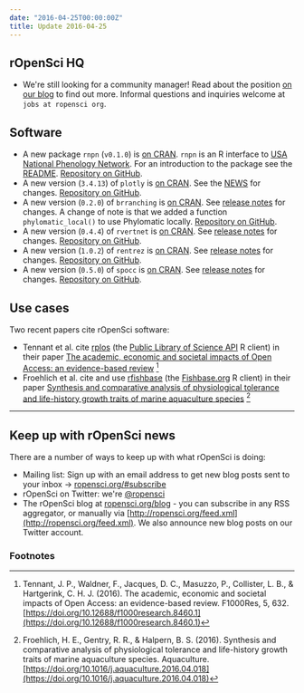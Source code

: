 ```yaml
---
date: "2016-04-25T00:00:00Z"
title: Update 2016-04-25
---
```


## rOpenSci HQ

* We're still looking for a community manager! Read about the position [on our blog](https://ropensci.org/blog/2016/03/10/community-manager-position) to find out more. Informal questions and inquiries welcome at `jobs at ropensci org`.

## Software

* A new package `rnpn` (`v0.1.0`) is [on CRAN](http://cran.rstudio.com/web/packages/rnpn). `rnpn` is an R interface to [USA National Phenology Network](http://usanpn.org). For an introduction to the package see the [README](https://github.com/ropensci/rnpn#rnpn). [Repository on GitHub][rnpn].
* A new version (`3.4.13`) of `plotly` is [on CRAN](http://cran.rstudio.com/web/packages/plotly). See the [NEWS](https://github.com/ropensci/plotly/blob/master/NEWS#L23) for changes. [Repository on GitHub][plotly].
* A new version (`0.2.0`) of `brranching` is [on CRAN](http://cran.rstudio.com/web/packages/brranching). See [release notes](https://github.com/ropensci/brranching/releases/tag/v0.2.0) for changes. A change of note is that we added a function `phylomatic_local()` to use Phylomatic locally. [Repository on GitHub][brranching].
* A new version (`0.4.4`) of `rvertnet` is [on CRAN](http://cran.rstudio.com/web/packages/rvertnet). See [release notes](https://github.com/ropensci/rvertnet/releases/tag/v0.4.4) for changes. [Repository on GitHub][rvertnet].
* A new version (`1.0.2`) of `rentrez` is [on CRAN](http://cran.rstudio.com/web/packages/rentrez). See [release notes](https://github.com/ropensci/rentrez/releases/tag/v1.0.2) for changes. [Repository on GitHub][rentrez].
* A new version (`0.5.0`) of `spocc` is [on CRAN](http://cran.rstudio.com/web/packages/spocc). See [release notes](https://github.com/ropensci/spocc/releases/tag/v0.5.0) for changes. [Repository on GitHub][spocc].

## Use cases

Two recent papers cite rOpenSci software:

* Tennant et al. cite [rplos][rplos] (the [Public Library of Science API](http://plos.org/) R client) in their paper [The academic, economic and societal impacts of Open Access: an evidence-based review](http://f1000research.com/articles/5-632/v1) [^1]
* Froehlich et al. cite and use [rfishbase][rfishbase] (the [Fishbase.org](http://www.fishbase.org/) R client) in their paper [Synthesis and comparative analysis of physiological tolerance and life-history growth traits of marine aquaculture species](http://www.sciencedirect.com/science/article/pii/S0044848616302034) [^2]

-----------------------------

## Keep up with rOpenSci news

There are a number of ways to keep up with what rOpenSci is doing:

* Mailing list: Sign up with an email address to get new blog posts sent to your inbox -> [ropensci.org/#subscribe](http://ropensci.org/#subscribe)
* rOpenSci on Twitter: we're [@ropensci](https://twitter.com/ropensci)
* The rOpenSci blog at [ropensci.org/blog](http://ropensci.org/blog) - you can subscribe in any RSS aggregator, or manually via [http://ropensci.org/feed.xml](http://ropensci.org/feed.xml). We also announce new blog posts on our Twitter account.

[plotly]: https://github.com/ropensci/plotly
[brranching]: https://github.com/ropensci/brranching
[rvertnet]: https://github.com/ropensci/rvertnet
[rnpn]: https://github.com/ropensci/rnpn
[rentrez]: https://github.com/ropensci/rentrez
[spocc]: https://github.com/ropensci/spocc
[rfishbase]: https://github.com/ropensci/rfishbase
[rplos]: https://github.com/ropensci/rplos

### Footnotes

[^1]: Tennant, J. P., Waldner, F., Jacques, D. C., Masuzzo, P., Collister, L. B., & Hartgerink, C. H. J. (2016). The academic, economic and societal impacts of Open Access: an evidence-based review. F1000Res, 5, 632. [https://doi.org/10.12688/f1000research.8460.1](https://doi.org/10.12688/f1000research.8460.1)
[^2]: Froehlich, H. E., Gentry, R. R., & Halpern, B. S. (2016). Synthesis and comparative analysis of physiological tolerance and life-history growth traits of marine aquaculture species. Aquaculture. [https://doi.org/10.1016/j.aquaculture.2016.04.018](https://doi.org/10.1016/j.aquaculture.2016.04.018)
